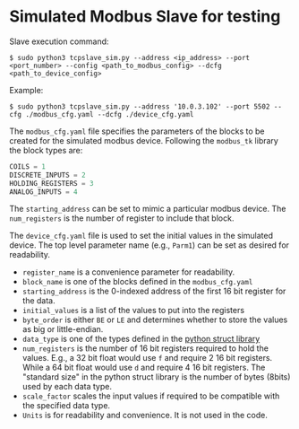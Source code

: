 # Simulated Modbus Slave for testing

Slave execution command:

    $ sudo python3 tcpslave_sim.py --address <ip_address> --port <port_number> --config <path_to_modbus_config> --dcfg <path_to_device_config>


Example:

    $ sudo python3 tcpslave_sim.py --address '10.0.3.102' --port 5502 --cfg ./modbus_cfg.yaml --dcfg ./device_cfg.yaml

The `modbus_cfg.yaml` file specifies the parameters of the blocks to be created for the simulated modbus device. Following the `modbus_tk` library the block types are:
```python
COILS = 1
DISCRETE_INPUTS = 2
HOLDING_REGISTERS = 3
ANALOG_INPUTS = 4
```
The `starting_address` can be set to mimic a particular modbus device.
The `num_registers` is the number of register to include that block. 

The `device_cfg.yaml` file is used to set the initial values in the simulated device.
The top level parameter name (e.g., `Parm1`) can be set as desired for readability.
* `register_name` is a convenience parameter for readability.
* `block_name` is one of the blocks defined in the `modbus_cfg.yaml`
* `starting_address` is the 0-indexed address of the first 16 bit register for the data.
* `initial_values` is a list of the values to put into the registers
* `byte_order` is either `BE` or `LE` and determines whether to store the values as big or little-endian. 
* `data_type` is one of the types defined in the [python struct library](https://docs.python.org/3/library/struct.html#format-characters)
* `num_registers` is the number of 16 bit registers required to hold the values. E.g., a 32 bit float would use `f` and require 2 16 bit registers. While a 64 bit float would use `d` and require 4 16 bit registers. The "standard size" in the python struct library is the number of bytes (8bits) used by each data type.  
* `scale_factor` scales the input values if required to be compatible with the specified data type.
* `Units` is for readability and convenience. It is not used in the code.